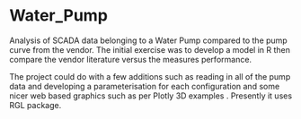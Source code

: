 # Water_Pump
Analysis of SCADA data belonging to a Water Pump compared to the pump curve from the vendor.  The initial exercise was to develop a model in R then compare the vendor literature versus the measures performance.

The project could do with a few additions such as reading in all of the pump data and developing a parameterisation for each configuration and some nicer web based graphics such as per Plotly 3D examples .  Presently it uses RGL package.
